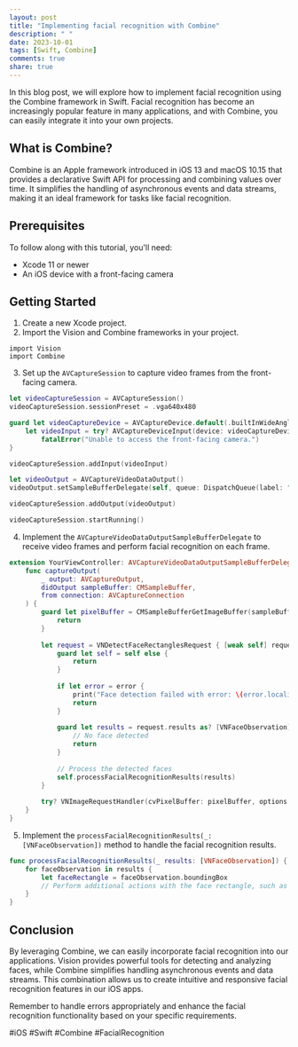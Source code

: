 ```yaml
---
layout: post
title: "Implementing facial recognition with Combine"
description: " "
date: 2023-10-01
tags: [Swift, Combine]
comments: true
share: true
---
```


In this blog post, we will explore how to implement facial recognition using the Combine framework in Swift. Facial recognition has become an increasingly popular feature in many applications, and with Combine, you can easily integrate it into your own projects.

## What is Combine?

Combine is an Apple framework introduced in iOS 13 and macOS 10.15 that provides a declarative Swift API for processing and combining values over time. It simplifies the handling of asynchronous events and data streams, making it an ideal framework for tasks like facial recognition.

## Prerequisites

To follow along with this tutorial, you'll need:
- Xcode 11 or newer
- An iOS device with a front-facing camera

## Getting Started

1. Create a new Xcode project.
2. Import the Vision and Combine frameworks in your project.
```
import Vision
import Combine
```
3. Set up the `AVCaptureSession` to capture video frames from the front-facing camera.
```swift
let videoCaptureSession = AVCaptureSession()
videoCaptureSession.sessionPreset = .vga640x480

guard let videoCaptureDevice = AVCaptureDevice.default(.builtInWideAngleCamera, for: .video, position: .front),
    let videoInput = try? AVCaptureDeviceInput(device: videoCaptureDevice) else {
        fatalError("Unable to access the front-facing camera.")
}

videoCaptureSession.addInput(videoInput)

let videoOutput = AVCaptureVideoDataOutput()
videoOutput.setSampleBufferDelegate(self, queue: DispatchQueue(label: "videoQueue"))

videoCaptureSession.addOutput(videoOutput)

videoCaptureSession.startRunning()
```
4. Implement the `AVCaptureVideoDataOutputSampleBufferDelegate` to receive video frames and perform facial recognition on each frame.
```swift
extension YourViewController: AVCaptureVideoDataOutputSampleBufferDelegate {
    func captureOutput(
        _ output: AVCaptureOutput,
        didOutput sampleBuffer: CMSampleBuffer,
        from connection: AVCaptureConnection
    ) {
        guard let pixelBuffer = CMSampleBufferGetImageBuffer(sampleBuffer) else {
            return
        }
        
        let request = VNDetectFaceRectanglesRequest { [weak self] request, error in
            guard let self = self else {
                return
            }
            
            if let error = error {
                print("Face detection failed with error: \(error.localizedDescription)")
                return
            }
            
            guard let results = request.results as? [VNFaceObservation], !results.isEmpty else {
                // No face detected
                return
            }
            
            // Process the detected faces
            self.processFacialRecognitionResults(results)
        }
        
        try? VNImageRequestHandler(cvPixelBuffer: pixelBuffer, options: [:]).perform([request])
    }
}
```
5. Implement the `processFacialRecognitionResults(_: [VNFaceObservation])` method to handle the facial recognition results.
```swift
func processFacialRecognitionResults(_ results: [VNFaceObservation]) {
    for faceObservation in results {
        let faceRectangle = faceObservation.boundingBox
        // Perform additional actions with the face rectangle, such as drawing overlays on the video feed or extracting facial features.
    }
}
```

## Conclusion

By leveraging Combine, we can easily incorporate facial recognition into our applications. Vision provides powerful tools for detecting and analyzing faces, while Combine simplifies handling asynchronous events and data streams. This combination allows us to create intuitive and responsive facial recognition features in our iOS apps.

Remember to handle errors appropriately and enhance the facial recognition functionality based on your specific requirements.

#iOS #Swift #Combine #FacialRecognition